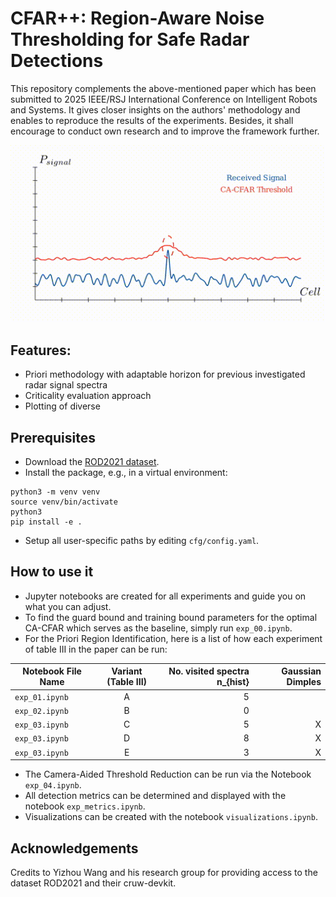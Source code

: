 # CFAR++: Region-Aware Noise Thresholding for Safe Radar Detections

This repository complements the above-mentioned paper which has been submitted to 2025 IEEE/RSJ International Conference on Intelligent Robots and Systems.
It gives closer insights on the authors' methodology and enables to reproduce the results of the experiments.
Besides, it shall encourage to conduct own research and to improve the framework further.

![priori](./figures/priori.gif)

## Features:

* Priori methodology with adaptable horizon for previous investigated radar signal spectra
* Criticality evaluation approach
* Plotting of diverse 

## Prerequisites

* Download the [ROD2021 dataset](https://www.cruwdataset.org/download).
* Install the package, e.g., in a virtual environment:

```console
python3 -m venv venv
source venv/bin/activate
python3
pip install -e .
```

* Setup all user-specific paths by editing `cfg/config.yaml`. 

## How to use it


* Jupyter notebooks are created for all experiments and guide you on what you can adjust.
* To find the guard bound and training bound parameters for the optimal CA-CFAR which serves as the baseline, simply run `exp_00.ipynb`.
* For the Priori Region Identification, here is a list of how each experiment of table III in the paper can be run:

| Notebook File Name         | Variant (Table III) | No. visited spectra n_{hist} | Gaussian Dimples |
| -------------------------- |:-------------------:| ----------------------------:| ----------------:|
| `exp_01.ipynb`              | A                  | 5                            |
| `exp_02.ipynb`              | B                  | 0                            |
| `exp_03.ipynb`              | C                  | 5                            | X
| `exp_03.ipynb`              | D                  | 8                            | X
| `exp_03.ipynb`              | E                  | 3                            | X

* The Camera-Aided Threshold Reduction can be run via the Notebook `exp_04.ipynb`.
* All detection metrics can be determined and displayed with the notebook `exp_metrics.ipynb`.
* Visualizations can be created with the notebook `visualizations.ipynb`.

## Acknowledgements

Credits to Yizhou Wang and his research group for providing access to the dataset ROD2021 and their cruw-devkit.


